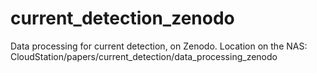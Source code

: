 # current_detection_zenodo

Data processing for current detection, on Zenodo.
Location on the NAS: CloudStation/papers/current_detection/data_processing_zenodo